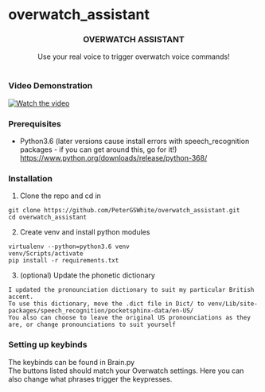 # overwatch_assistant

<h3 align="center">OVERWATCH ASSISTANT</h3>

  <p align="center">
    Use your real voice to trigger overwatch voice commands!<br>
    <br/>
  </p>
  
### Video Demonstration
[![Watch the video](https://i9.ytimg.com/vi_webp/XRAZusHod-M/mqdefault.webp?time=1611098400000&sqp=CKDSnYAG&rs=AOn4CLB70DnR7FEl37Ojb72XDObH5hwm3A)](https://www.youtube.com/watch?v=XRAZusHod-M)

### Prerequisites

* Python3.6 (later versions cause install errors with speech_recognition packages - if you can get around this, go for it!)<br>
https://www.python.org/downloads/release/python-368/

### Installation

1. Clone the repo and cd in
```
git clone https://github.com/PeterGSWhite/overwatch_assistant.git
cd overwatch_assistant
```

2. Create venv and install python modules
```
virtualenv --python=python3.6 venv
venv/Scripts/activate
pip install -r requirements.txt
```

3. (optional) Update the phonetic dictionary <br>
```
I updated the pronounciation dictionary to suit my particular British accent.
To use this dictionary, move the .dict file in Dict/ to venv/Lib/site-packages/speech_recognition/pocketsphinx-data/en-US/
You also can choose to leave the original US pronounciations as they are, or change pronounciations to suit yourself
```

### Setting up keybinds
The keybinds can be found in Brain.py<br>
The buttons listed should match your Overwatch settings. Here you can also change what phrases trigger the keypresses.

